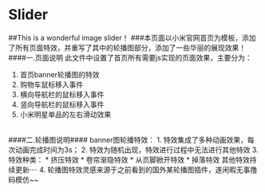 # Slider
##This is a wonderful image slider！
###本页面以小米官网首页为模板，添加了所有页面特效，并重写了其中的轮播图部分，添加了一些华丽的展现效果！
####一.页面说明
此文件中设置了首页所有需要js实现的页面效果，主要分为：
  1. 首页banner轮播图的特效
  2. 购物车鼠标移入事件
  3. 横向导航栏的鼠标移入事件
  4. 竖向导航栏的鼠标移入事件
  5. 小米明星单品的左右滑动效果
<br/>
####二.轮播图说明####
banner图轮播特效：
  1. 特效集成了多种动画效果，每次动画完成时间为3s；
  2. 特效为随机出现，特效进行过程中无法进行其他特效
  3. 特效种类：
    * 挤压特效
    * 卷帘渐隐特效
    * 从页脚掀开特效
    * 掉落特效
    其他特效持续更新····
  4. 轮播图特效灵感来源于之前看到的国外某轮播图插件，遂闲暇无事撸码模仿~~ 
